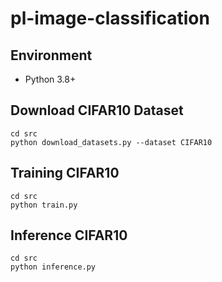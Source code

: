 # pl-image-classification
## Environment
- Python 3.8+

## Download CIFAR10 Dataset
```
cd src
python download_datasets.py --dataset CIFAR10
```

## Training CIFAR10
```
cd src
python train.py
```

## Inference CIFAR10
```
cd src
python inference.py
```
